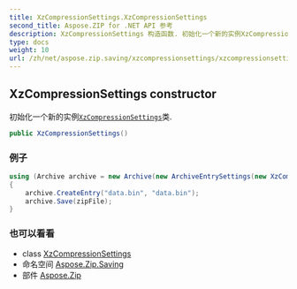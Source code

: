 ```yaml
---
title: XzCompressionSettings.XzCompressionSettings
second_title: Aspose.ZIP for .NET API 参考
description: XzCompressionSettings 构造函数. 初始化一个新的实例XzCompressionSettings类.
type: docs
weight: 10
url: /zh/net/aspose.zip.saving/xzcompressionsettings/xzcompressionsettings/
---
```

## XzCompressionSettings constructor

初始化一个新的实例[`XzCompressionSettings`](../)类.

```csharp
public XzCompressionSettings()
```

### 例子

```csharp
using (Archive archive = new Archive(new ArchiveEntrySettings(new XzCompressionSettings())))
{
    archive.CreateEntry("data.bin", "data.bin");
    archive.Save(zipFile);
}
```

### 也可以看看

* class [XzCompressionSettings](../)
* 命名空间 [Aspose.Zip.Saving](../../xzcompressionsettings/)
* 部件 [Aspose.Zip](../../../)


